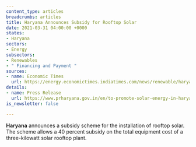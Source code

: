 ```yaml
---
content_type: articles
breadcrumbs: articles
title: Haryana Announces Subsidy for Rooftop Solar
date: 2021-03-31 04:00:00 +0000
states:
- Haryana
sectors:
- Energy
subsectors:
- Renewables
- " Financing and Payment "
sources:
- name: Economic Times
  url: https://energy.economictimes.indiatimes.com/news/renewable/haryana-announces-subsidy-on-rooftop-solar-power-plants/81698922
details:
- name: Press Release
  url: https://www.prharyana.gov.in/en/to-promote-solar-energy-in-haryana-the-dakshin-haryana-bijli-vitaran-nigam-has-implemented-a-scheme
is_newsletter: false

---
```

**Haryana** announces a subsidy scheme for the installation of rooftop solar. The scheme allows a 40 percent subsidy on the total equipment cost of a three-kilowatt solar rooftop plant.
